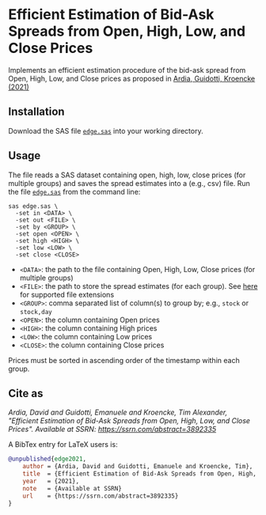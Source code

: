 # Efficient Estimation of Bid-Ask Spreads from Open, High, Low, and Close Prices

Implements an efficient estimation procedure of the bid-ask spread from Open, High, Low, and Close prices as proposed in [Ardia, Guidotti, Kroencke (2021)](https://www.ssrn.com/abstract=3892335)

## Installation

Download the SAS file [`edge.sas`](https://github.com/eguidotti/bidask/tree/main/sas/edge.sas) into your working directory.

## Usage

The file reads a SAS dataset containing open, high, low, close prices (for multiple groups) and saves the spread estimates into a (e.g., csv) file. Run the file [`edge.sas`](https://github.com/eguidotti/bidask/tree/main/sas/edge.sas) from the command line:

```SAS
sas edge.sas \
  -set in <DATA> \
  -set out <FILE> \
  -set by <GROUP> \
  -set open <OPEN> \
  -set high <HIGH> \
  -set low <LOW> \
  -set close <CLOSE> 
```

- `<DATA>`: the path to the file containing Open, High, Low, Close prices (for multiple groups)
- `<FILE>`: the path to store the spread estimates (for each group). See [here](https://documentation.sas.com/doc/en/pgmsascdc/9.4_3.5/acpcref/p1d0tocg3njhmfn1d4ld2covlwm0.htm) for supported file extensions
- `<GROUP>`: comma separated list of column(s) to group by; e.g., `stock` or `stock,day`
- `<OPEN>`: the column containing Open prices
- `<HIGH>`: the column containing High prices
- `<LOW>`: the column containing Low prices
- `<CLOSE>`: the column containing Close prices

Prices must be sorted in ascending order of the timestamp within each group. 

## Cite as

*Ardia, David and Guidotti, Emanuele and Kroencke, Tim Alexander, "Efficient Estimation of Bid-Ask Spreads from Open, High, Low, and Close Prices". Available at SSRN: https://ssrn.com/abstract=3892335*

A BibTex  entry for LaTeX users is:

```bibtex
@unpublished{edge2021,
    author = {Ardia, David and Guidotti, Emanuele and Kroencke, Tim},
    title  = {Efficient Estimation of Bid-Ask Spreads from Open, High, Low, and Close Prices},
    year   = {2021},
    note   = {Available at SSRN}
    url    = {https://ssrn.com/abstract=3892335}
}
```
